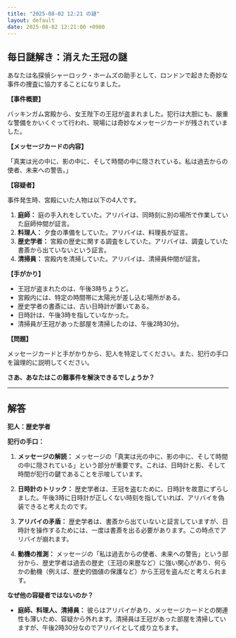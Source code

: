 ```yaml
---
title: "2025-08-02 12:21 の謎"
layout: default
date: 2025-08-02 12:21:00 +0900
---
```

## 毎日謎解き：消えた王冠の謎

あなたは名探偵シャーロック・ホームズの助手として、ロンドンで起きた奇妙な事件の捜査に協力することになりました。

**【事件概要】**

バッキンガム宮殿から、女王陛下の王冠が盗まれました。犯行は大胆にも、厳重な警備をかいくぐって行われ、現場には奇妙なメッセージカードが残されていました。

**【メッセージカードの内容】**

「真実は光の中に、影の中に、そして時間の中に隠されている。私は過去からの使者、未来への警告。」

**【容疑者】**

事件発生時、宮殿にいた人物は以下の4人です。

1.  **庭師：** 庭の手入れをしていた。アリバイは、同時刻に別の場所で作業していた庭師仲間が証言。
2.  **料理人：** 夕食の準備をしていた。アリバイは、料理長が証言。
3.  **歴史学者：** 宮殿の歴史に関する調査をしていた。アリバイは、調査していた書斎から出ていないという証言。
4.  **清掃員：** 宮殿内を清掃していた。アリバイは、清掃員仲間が証言。

**【手がかり】**

*   王冠が盗まれたのは、午後3時ちょうど。
*   宮殿内には、特定の時間帯に太陽光が差し込む場所がある。
*   歴史学者の書斎には、古い日時計が置いてある。
*   日時計は、午後3時を指していなかった。
*   清掃員が王冠があった部屋を清掃したのは、午後2時30分。

**【問題】**

メッセージカードと手がかりから、犯人を特定してください。また、犯行の手口を論理的に説明してください。

**さあ、あなたはこの難事件を解決できるでしょうか？**

---
## 解答

**犯人：歴史学者**

**犯行の手口：**

1.  **メッセージの解読：** メッセージの「真実は光の中に、影の中に、そして時間の中に隠されている」という部分が重要です。これは、日時計と影、そして時間が犯行の鍵であることを示唆しています。

2.  **日時計のトリック：** 歴史学者は、王冠を盗むために、日時計を故意にずらしました。午後3時に日時計が正しくない時刻を指していれば、アリバイを偽装できると考えたのです。

3.  **アリバイの矛盾：** 歴史学者は、書斎から出ていないと証言していますが、日時計を操作するためには、一度は書斎を出る必要があります。この時点でアリバイが崩れます。

4.  **動機の推測：** メッセージの「私は過去からの使者、未来への警告」という部分から、歴史学者は過去の歴史（王冠の来歴など）に強い関心があり、何らかの動機（例えば、歴史的価値の保護など）から王冠を盗んだと考えられます。

**なぜ他の容疑者ではないのか？**

*   **庭師、料理人、清掃員：** 彼らはアリバイがあり、メッセージカードとの関連性も薄いため、容疑から外れます。清掃員は王冠があった部屋を清掃していますが、午後2時30分なのでアリバイとして成り立ちます。

